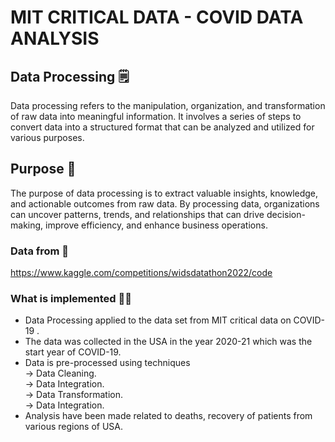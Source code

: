# MIT CRITICAL DATA - COVID DATA ANALYSIS

## Data Processing 🗒️
Data processing refers to the manipulation, organization, and transformation of raw data into meaningful information. It involves a series of steps to convert data into a structured format that can be analyzed and utilized for various purposes.
## Purpose 🧐
The purpose of data processing is to extract valuable insights, knowledge, and actionable outcomes from raw data. By processing data, organizations can uncover patterns, trends, and relationships that can drive decision-making, improve efficiency, and enhance business operations.

### Data from 🔗
https://www.kaggle.com/competitions/widsdatathon2022/code 

### What is implemented 💪🏼
* Data Processing applied to the data set from MIT critical data on COVID-19 .
* The data was collected in the USA in the year 2020-21 which was the start year of COVID-19.
* Data is pre-processed using techniques<br />
    -> Data Cleaning. <br />
    -> Data Integration. <br />
    -> Data Transformation. <br /> 
    -> Data Integration. <br />
* Analysis have been made related to deaths, recovery of patients from various regions of USA.

